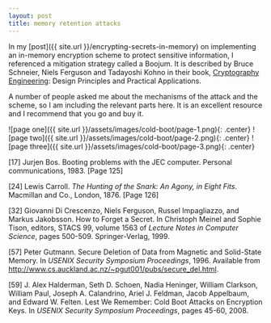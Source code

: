 ```yaml
---
layout: post
title: memory retention attacks
---
```


In my [post]({{ site.url }}/encrypting-secrets-in-memory) on implementing an in-memory encryption scheme to protect sensitive information, I referenced a mitigation strategy called a Boojum. It is described by Bruce Schneier, Niels Ferguson and Tadayoshi Kohno in their book, [Cryptography Engineering](https://www.schneier.com/books/cryptography_engineering/): Design Principles and Practical Applications.

A number of people asked me about the mechanisms of the attack and the scheme, so I am including the relevant parts here. It is an excellent resource and I recommend that you go and buy it.

![page one]({{ site.url }}/assets/images/cold-boot/page-1.png){: .center}
![page two]({{ site.url }}/assets/images/cold-boot/page-2.png){: .center}
![page three]({{ site.url }}/assets/images/cold-boot/page-3.png){: .center}

[17] Jurjen Bos. Booting problems with the JEC computer. Personal communications, 1983. [Page 125]

[24] Lewis Carroll. _The Hunting of the Snark: An Agony, in Eight Fits_. Macmillan and Co., London, 1876. [Page 126]

[32] Giovanni Di Crescenzo, Niels Ferguson, Russel Impagliazzo, and Markus Jakobsson. How to Forget a Secret. In Christoph Meinel and Sophie Tison, editors, STACS 99, volume 1563 of _Lecture Notes in Computer Science_, pages 500-509. Springer-Verlag, 1999.

[57] Peter Gutmann. Secure Deletion of Data from Magnetic and Solid-State Memory. In _USENIX Security Symposium Proceedings_, 1996. Available from http://www.cs.auckland.ac.nz/~pgut001/pubs/secure_del.html.

[59] J. Alex Halderman, Seth D. Schoen, Nadia Heninger, William Clarkson, William Paul, Joseph A. Calandrino, Ariel J. Feldman, Jacob Appelbaum, and Edward W. Felten. Lest We Remember: Cold Boot Attacks on Encryption Keys. In _USENIX Security Symposium Proceedings_, pages 45-60, 2008.